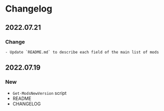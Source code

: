 # Changelog

## 2022.07.21

### Change

    - Update `README.md` to describe each field of the main list of mods

## 2022.07.19

### New

- `Get-ModsNewVersion` script
- README
- CHANGELOG
